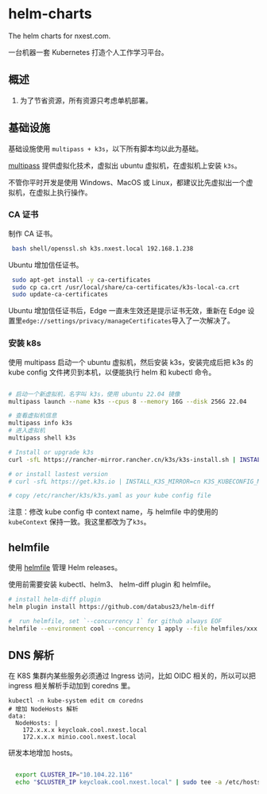 # helm-charts

The helm charts for nxest.com.

一台机器一套 Kubernetes 打造个人工作学习平台。

## 概述

1. 为了节省资源，所有资源只考虑单机部署。

## 基础设施

基础设施使用 `multipass + k3s`，以下所有脚本均以此为基础。

[multipass][] 提供虚拟化技术，虚拟出 ubuntu 虚拟机，在虚拟机上安装 `k3s`。

不管你平时开发是使用 Windows、MacOS 或 Linux，都建议比先虚拟出一个虚拟机，在虚拟上执行操作。

### CA 证书

制作 CA 证书。

```bash
 bash shell/openssl.sh k3s.nxest.local 192.168.1.238
```

Ubuntu 增加信任证书。

```bash
 sudo apt-get install -y ca-certificates
 sudo cp ca.crt /usr/local/share/ca-certificates/k3s-local-ca.crt
 sudo update-ca-certificates
```

Ubuntu 增加信任证书后，Edge 一直未生效还是提示证书无效，重新在 Edge 设置里`edge://settings/privacy/manageCertificates`导入了一次解决了。

### 安装 k8s

使用 multipass 启动一个 ubuntu 虚拟机，然后安装 k3s，安装完成后把 k3s 的 kube config 文件拷贝到本机，以便能执行 helm 和 kubectl 命令。

```bash

# 启动一个新虚拟机，名字叫 k3s，使用 ubuntu 22.04 镜像
multipass launch --name k3s --cpus 8 --memory 16G --disk 256G 22.04

# 查看虚拟机信息
multipass info k3s
# 进入虚拟机
multipass shell k3s

# Install or upgrade k3s
curl -sfL https://rancher-mirror.rancher.cn/k3s/k3s-install.sh | INSTALL_K3S_MIRROR=cn K3S_KUBECONFIG_MODE=600 INSTALL_K3S_CHANNEL=latest sh -

# or install lastest version
# curl -sfL https://get.k3s.io | INSTALL_K3S_MIRROR=cn K3S_KUBECONFIG_MODE=600 INSTALL_K3S_CHANNEL=latest sh -

# copy /etc/rancher/k3s/k3s.yaml as your kube config file

```

注意：修改 kube config 中 context name，与 helmfile 中的使用的 `kubeContext` 保持一致。我这里都改为了`k3s`。

## helmfile

使用 [helmfile](https://helmfile.readthedocs.io) 管理 Helm releases。

使用前需要安装 kubectl、helm3、 helm-diff plugin 和 helmfile。

```bash
# install helm-diff plugin
helm plugin install https://github.com/databus23/helm-diff

#  run helmfile, set `--concurrency 1` for github always EOF
helmfile --environment cool --concurrency 1 apply --file helmfiles/xxx.yaml 

```

## DNS 解析

在 K8S 集群内某些服务必须通过 Ingress 访问，比如 OIDC 相关的，所以可以把 ingress 相关解析手动加到 coredns 里。

```console
kubectl -n kube-system edit cm coredns
# 增加 NodeHosts 解析
data:
  NodeHosts: |
    172.x.x.x keycloak.cool.nxest.local
    172.x.x.x minio.cool.nxest.local

```

研发本地增加 hosts。

```bash

  export CLUSTER_IP="10.104.22.116"
  echo "$CLUSTER_IP keycloak.cool.nxest.local" | sudo tee -a /etc/hosts

```

[multipass]: https://multipass.run/
